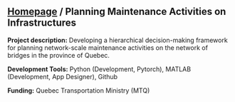 ## [Homepage](https://zachamida.github.io) / Planning Maintenance Activities on Infrastructures

**Project description:** Developing a hierarchical decision-making framework for planning network-scale maintenance activities on the network of bridges in the province of Quebec.

**Development Tools:** Python (Development, Pytorch), MATLAB (Development, App Designer), Github

**Funding:** Quebec Transportation Ministry (MTQ)
